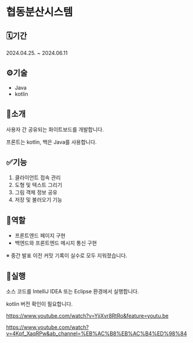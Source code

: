 # 협동분산시스템

## 🗓️기간
2024.04.25. ~ 2024.06.11

## ⚙️기술
- Java
- kotlin

## 📖소개
사용자 간 공유되는 화이트보드를 개발합니다.

프론트는 kotlin, 백은 Java를 사용합니다.

## ✅기능
1. 클라이언트 접속 관리
2. 도형 및 텍스트 그리기
3. 그림 객체 정보 공유
4. 저장 및 불러오기 기능

## 👥역할
- 프론트엔드 페이지 구현
- 백엔드와 프론트엔드 메시지 통신 구현

※ 중간 발표 이전 커밋 기록이 실수로 모두 지워졌습니다.


## 🚀실행
소스 코드를 IntelliJ IDEA 또는 Eclipse 환경에서 실행합니다.

kotlin 버전 확인이 필요합니다.

https://www.youtube.com/watch?v=YjiXvr8RtRo&feature=youtu.be

https://www.youtube.com/watch?v=4Kpf_XaqRPw&ab_channel=%EB%AC%B8%EB%AC%B4%ED%98%84
